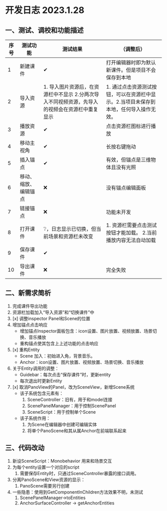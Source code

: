 # 开发日志 2023.1.28

## 一、测试、调校和功能描述

|序号|测试功能|测试结果| （调整后） |
|-|-|-|-|
|1  |新建课件|✔|打开编辑器时即为默认新课件。但是项目不会保存到本地|
|2  |导入资源|1. 导入图片资源后，在资源栏中不显示 2.分两次导入不同视频资源，先导入的视频会在资源栏中重复显示|1. 通过点击资源测试按钮，可以在资源栏中显示。2.当项目未保存到本地，任何导入操作无效。|
|3  |播放资源|✔|点击资源栏图标进行播放|
|4  |移动主视角|✔|长按右键拖动|
|5  |插入锚点|✔|有效，但锚点是三维物体且没有光照|
|6  |移动、缩放、编辑锚点|❌|没有锚点编辑面板|
|7  |链接锚点|❌|功能未开发|
|8  |打开课件|❔，日志显示已切换，但当前场景和资源栏未改变|1. 资源栏需要点击测试按钮才能加载。 2.当前播放内容无法自动加载|
|9  |保存课件|✔||
|10 |导出课件|❌|完全失败|


## 二、新需求简析
1. 完成课件导出功能
2. 资源栏加载加入“导入资源”和“切换课件”中
3. [x] 调整inspector Panel和Scene的位置
4. 增加锚点点击响应
    + 增加锚点Inspector面板包含：icon设置、图片放置、视频放置、场景切换、音乐播放
    + 重构锚点使其包含上上述功能的点击响应
5. [x] 重构Entity 
    + Scene 加入：初始进入角，背景音乐。
    + Anchor：icon设置、图片放置、视频放置、场景切换、音乐播放
6. 关于Entity调用的调整：
    + Guidebar：每次点击“保存课件”时，更新entity
    + 每次退出时更新Entity
7. [x] 取消PanoView的Panel，改为SceneView，新增Scene系统
    + 该子系统包含元素有：
        1. SceneController：旧有，用于和model连接
        2. ScenePanelManager：用于控制ScenePanel
        3. SceneScript：用于控制单个Scene
    + 该子系统作用：
        1. 为Scene在编辑器中创建可编辑实体
        2. 将单个PanoScene和其从属Anchor在前端联系起来

## 三、代码改动
1. 新设SceneScript：Monobehavior 用来和场景交互
2. 为每个entity设置一个对应的script
    1. 需要保存Entity时，只通过SceneController暴露的接口调用。
3. 分离PanoScene和View资源的显示：
    1. PanoScene需要另行创建
4. 一些隐患：使用到GetComponentInChildren方法效果不明，未测试
    1. ScenePanelManager->toEntities
    2. AnchorSurfaceController -> getAnchorEntities